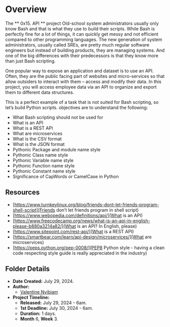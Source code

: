 # Overview #

The ** 0x15. API ** project 
Old-school system administrators usually only know Bash and that is what they use to build their scripts.
While Bash is perfectly fine for a lot of things, it can quickly get messy and not efficient compared to other programming languages.
The new generation of system administrators, usually called SREs, are pretty much regular software engineers but instead of building products, 
they are managing systems. And one of the big differences with their predecessors is that they know more than just Bash scripting.

One popular way to expose an application and dataset is to use an API. Often, they are the public facing part of websites and micro-services so 
that allow outsiders to interact with them – access and modify their data. In this project, you will access employee data via an API to 
organize and export them to different data structures.

This is a perfect example of a task that is not suited for Bash scripting, so let’s build Python scripts.
objectives are to understand the following:
- What Bash scripting should not be used for
- What is an API
- What is a REST API
- What are microservices
- What is the CSV format
- What is the JSON format
- Pythonic Package and module name style
- Pythonic Class name style
- Pythonic Variable name style
- Pythonic Function name style
- Pythonic Constant name style
- Significance of CapWords or CamelCase in Python

## Resources ##
- [https://www.turnkeylinux.org/blog/friends-dont-let-friends-program-shell-script](Friends don’t let friends program in shell script)
- [https://www.webopedia.com/definitions/api/](What is an API)
- [https://www.freecodecamp.org/news/what-is-an-api-in-english-please-b880a3214a82/](What is an API? In English, please)
- [https://www.sitepoint.com/rest-api/](What is a REST API)
- [https://smartbear.com/learn/api-design/microservices/](What are microservices)
- [https://peps.python.org/pep-0008/](PEP8 Python style - having a clean code respecting style guide is really appreciated in the industry)

## Folder Details ###
- **Date Created:** July 29, 2024.
- **Author:** 
	- [Valentine Nyibiam](https.//github.com/ValentineNyibiam)
- **Project Timeline:**
  - **Released:** July 29, 2024 - 6am.
  - **1st Deadline:** July 30, 2024 - 6am.
  - **Duration:** 1 days.
  - **Month** 6, **Week** 3.
